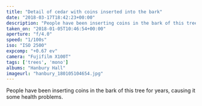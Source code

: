 ```yaml
---
title: "Detail of cedar with coins inserted into the bark"
date: "2018-03-17T18:42:23+00:00"
description: "People have been inserting coins in the bark of this tree for years, causing it some health problems."
taken_on: "2018-01-05T10:46:54+00:00"
aperture: "f/4.0"
speed: "1/100s"
iso: "ISO 2500"
expcomp: "+0.67 ev"
camera: "Fujifilm X100T"
tags: ['trees', 'mono']
albums: "Hanbury Hall"
imageurl: "hanbury_180105104654.jpg"
---
```


People have been inserting coins in the bark of this tree for years, causing it some health problems.